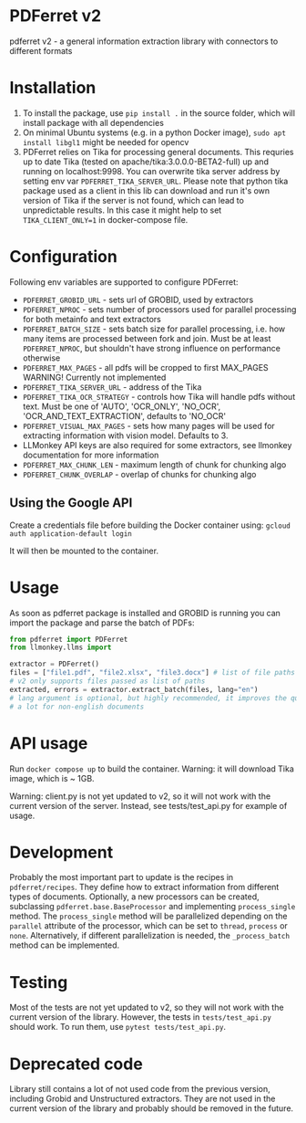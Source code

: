 # PDFerret v2

pdferret v2 - a general information extraction library with connectors to different formats

# Installation

1. To install the package, use `pip install .` in the source folder, which will install package with all dependencies
2. On minimal Ubuntu systems (e.g. in a python Docker image), `sudo apt install libgl1` might be needed for opencv
3. PDFerret relies on Tika for processing general documents. This requries up to date Tika (tested on apache/tika:3.0.0.0-BETA2-full) up and running on localhost:9998. You can overwrite tika server address by setting env var `PDFERRET_TIKA_SERVER_URL`.
Please note that python tika package used as a client in this lib can download and run it's own version of Tika if the server is not found, which can lead to unpredictable results. In this case it might help to set `TIKA_CLIENT_ONLY=1` in docker-compose file.

# Configuration

Following env variables are supported to configure PDFerret:
- `PDFERRET_GROBID_URL` - sets url of GROBID, used by extractors
- `PDFERRET_NPROC` - sets number of processors used for parallel processing for both metainfo and text extractors
- `PDFERRET_BATCH_SIZE` - sets batch size for parallel processing, i.e. how many items are processed between fork and join. Must be at least `PDFERRET_NPROC`, but shouldn't have strong influence on performance otherwise
- `PDFERRET_MAX_PAGES` - all pdfs will be cropped to first MAX_PAGES WARNING! Currently not implemented
- `PDFERRET_TIKA_SERVER_URL` - address of the Tika
- `PDFERRET_TIKA_OCR_STRATEGY` - controls how Tika will handle pdfs without text. Must be one of 'AUTO', 'OCR_ONLY', 'NO_OCR', 'OCR_AND_TEXT_EXTRACTION', defaults to 'NO_OCR'
- `PDFERRET_VISUAL_MAX_PAGES` - sets how many pages will be used for extracting information with vision model. Defaults to 3.
- LLMonkey API keys are also required for some extractors, see llmonkey documentation for more information
- `PDFERRET_MAX_CHUNK_LEN` - maximum length of chunk for chunking algo
- `PDFERRET_CHUNK_OVERLAP` - overlap of chunks for chunking algo

## Using the Google API

Create a credentials file before building the Docker container using:
`gcloud auth application-default login`

It will then be mounted to the container.

# Usage

As soon as pdferret package is installed and GROBID is running you can import the package and parse the batch of PDFs:

```python
from pdferret import PDFerret
from llmonkey.llms import

extractor = PDFerret()
files = ["file1.pdf", "file2.xlsx", "file3.docx"] # list of file paths
# v2 only supports files passed as list of paths
extracted, errors = extractor.extract_batch(files, lang="en")
# lang argument is optional, but highly recommended, it improves the quality of the results
# a lot for non-english documents
```

# API usage

Run `docker compose up` to build the container. Warning: it will download Tika image, which is ~ 1GB.

Warning: client.py is not yet updated to v2, so it will not work with the current version of the server. Instead, see
tests/test_api.py for example of usage.

# Development
Probably the most important part to update is the recipes in `pdferret/recipes`. They define how to extract information from different types of documents. Optionally, a new processors can be created, subclassing `pdferret.base.BaseProcessor` and implementing `process_single` method. The `process_single` method will be parallelized depending on the `parallel` attribute of the processor, which can be set to `thread`, `process` or `none`. Alternatively, if different parallelization is needed, the `_process_batch` method can be implemented.

# Testing

Most of the tests are not yet updated to v2, so they will not work with the current version of the library. However, the tests in `tests/test_api.py` should work. To run them, use `pytest tests/test_api.py`.

# Deprecated code

Library still contains a lot of not used code from the previous version, including Grobid and Unstructured extractors.
They are not used in the current version of the library and probably should be removed in the future.
